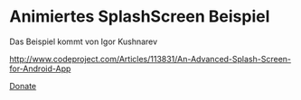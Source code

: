 Animiertes SplashScreen Beispiel
====

Das Beispiel kommt von Igor Kushnarev

http://www.codeproject.com/Articles/113831/An-Advanced-Splash-Screen-for-Android-App

[Donate](https://www.paypal.com/cgi-bin/webscr?cmd=_donations&business=mail%40michaelpalmer%2ede&lc=DE&item_name=Michael%20Palmer&no_note=0&currency_code=EUR&bn=PP%2dDonationsBF%3abtn_donate_LG%2egif%3aNonHostedGuest)

